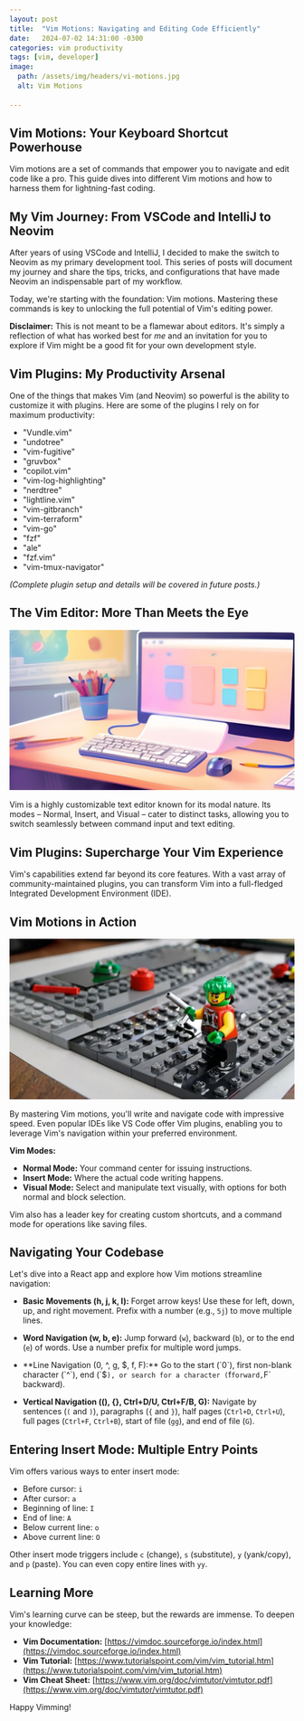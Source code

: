 ```yaml
---
layout: post
title:  "Vim Motions: Navigating and Editing Code Efficiently"
date:   2024-07-02 14:31:00 -0300
categories: vim productivity
tags: [vim, developer]
image:
  path: /assets/img/headers/vi-motions.jpg
  alt: Vim Motions

---
```

## Vim Motions: Your Keyboard Shortcut Powerhouse

Vim motions are a set of commands that empower you to navigate and edit code like a pro. This guide dives into different Vim motions and how to harness them for lightning-fast coding.

## My Vim Journey: From VSCode and IntelliJ to Neovim

After years of using VSCode and IntelliJ, I decided to make the switch to Neovim as my primary development tool. This series of posts will document my journey and share the tips, tricks, and configurations that have made Neovim an indispensable part of my workflow. 

Today, we're starting with the foundation: Vim motions. Mastering these commands is key to unlocking the full potential of Vim's editing power.

**Disclaimer:** This is not meant to be a flamewar about editors. It's simply a reflection of what has worked best for *me* and an invitation for you to explore if Vim might be a good fit for your own development style.

## Vim Plugins: My Productivity Arsenal

One of the things that makes Vim (and Neovim) so powerful is the ability to customize it with plugins. Here are some of the plugins I rely on for maximum productivity:

* "Vundle.vim"
* "undotree"
* "vim-fugitive"
* "gruvbox"
* "copilot.vim"
* "vim-log-highlighting"
* "nerdtree"
* "lightline.vim"
* "vim-gitbranch"
* "vim-terraform"
* "vim-go"
* "fzf"
* "ale"
* "fzf.vim"
* "vim-tmux-navigator"

*(Complete plugin setup and details will be covered in future posts.)*

## The Vim Editor: More Than Meets the Eye

![Vim](/assets/vim-post1-img1.jpg)

Vim is a highly customizable text editor known for its modal nature. Its modes – Normal, Insert, and Visual – cater to distinct tasks, allowing you to switch seamlessly between command input and text editing.

## Vim Plugins: Supercharge Your Vim Experience

Vim's capabilities extend far beyond its core features. With a vast array of community-maintained plugins, you can transform Vim into a full-fledged Integrated Development Environment (IDE).

## Vim Motions in Action

![motions](/assets/vim-post1-img2.jpg)

By mastering Vim motions, you'll write and navigate code with impressive speed. Even popular IDEs like VS Code offer Vim plugins, enabling you to leverage Vim's navigation within your preferred environment.

**Vim Modes:**

* **Normal Mode:** Your command center for issuing instructions.
* **Insert Mode:** Where the actual code writing happens.
* **Visual Mode:** Select and manipulate text visually, with options for both normal and block selection.

Vim also has a leader key for creating custom shortcuts, and a command mode for operations like saving files.

## Navigating Your Codebase

Let's dive into a React app and explore how Vim motions streamline navigation:

* **Basic Movements (h, j, k, l):** Forget arrow keys! Use these for left, down, up, and right movement. Prefix with a number (e.g., `5j`) to move multiple lines.

* **Word Navigation (w, b, e):** Jump forward (`w`), backward (`b`), or to the end (`e`) of words. Use a number prefix for multiple word jumps.

* **Line Navigation (0, ^, g, $, f, F):** Go to the start (`0`), first non-blank character (`^`), end (`$`), or search for a character (`f` forward, `F` backward).

* **Vertical Navigation ((), {}, Ctrl+D/U, Ctrl+F/B, G):** Navigate by sentences (`(` and `)`), paragraphs (`{` and `}`), half pages (`Ctrl+D`, `Ctrl+U`), full pages (`Ctrl+F`, `Ctrl+B`), start of file (`gg`), and end of file (`G`).

## Entering Insert Mode: Multiple Entry Points

Vim offers various ways to enter insert mode:

* Before cursor: `i`
* After cursor: `a`
* Beginning of line: `I`
* End of line: `A`
* Below current line: `o`
* Above current line: `O`

Other insert mode triggers include `c` (change), `s` (substitute), `y` (yank/copy), and `p` (paste). You can even copy entire lines with `yy`.

## Learning More

Vim's learning curve can be steep, but the rewards are immense. To deepen your knowledge:

* **Vim Documentation:** [https://vimdoc.sourceforge.io/index.html](https://vimdoc.sourceforge.io/index.html)
* **Vim Tutorial:** [https://www.tutorialspoint.com/vim/vim_tutorial.htm](https://www.tutorialspoint.com/vim/vim_tutorial.htm)
* **Vim Cheat Sheet:** [https://www.vim.org/doc/vimtutor/vimtutor.pdf](https://www.vim.org/doc/vimtutor/vimtutor.pdf)

Happy Vimming!

